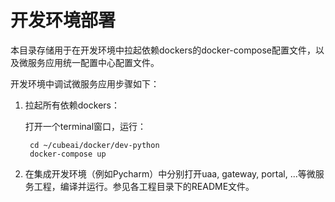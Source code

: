 # 开发环境部署

本目录存储用于在开发环境中拉起依赖dockers的docker-compose配置文件，以及微服务应用统一配置中心配置文件。

开发环境中调试微服务应用步骤如下：

1. 拉起所有依赖dockers：

    打开一个terminal窗口，运行：

        cd ~/cubeai/docker/dev-python
        docker-compose up
        
2. 在集成开发环境（例如Pycharm）中分别打开uaa, gateway, portal, ...等微服务工程，编译并运行。参见各工程目录下的README文件。


